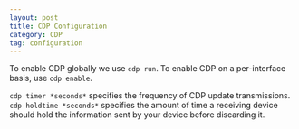 ```yaml
---
layout: post
title: CDP Configuration
category: CDP
tag: configuration
---
```


To enable CDP globally we use `cdp run`. To enable CDP on a per-interface basis, use `cdp enable`.

`cdp timer *seconds*`  specifies the frequency of CDP update transmissions.
`cdp holdtime *seconds*` specifies the amount of time a receiving device should hold the information sent by your device before discarding it.